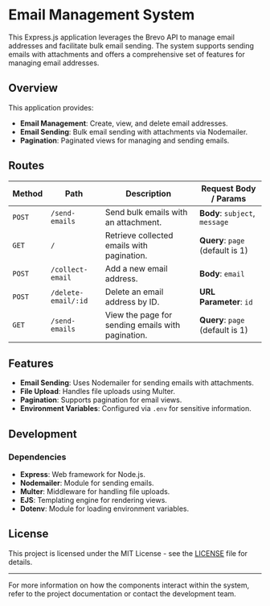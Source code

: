 # Email Management System

This Express.js application leverages the Brevo API to manage email addresses and facilitate bulk email sending. The system supports sending emails with attachments and offers a comprehensive set of features for managing email addresses.

## Overview

This application provides:

- **Email Management**: Create, view, and delete email addresses.
- **Email Sending**: Bulk email sending with attachments via Nodemailer.
- **Pagination**: Paginated views for managing and sending emails.

## Routes

| Method | Path                  | Description                                     | Request Body / Params                      |
|--------|-----------------------|-------------------------------------------------|--------------------------------------------|
| `POST` | `/send-emails`        | Send bulk emails with an attachment.            | **Body**: `subject`, `message`              |
| `GET`  | `/`                   | Retrieve collected emails with pagination.      | **Query**: `page` (default is 1)           |
| `POST` | `/collect-email`      | Add a new email address.                       | **Body**: `email`                         |
| `POST` | `/delete-email/:id`   | Delete an email address by ID.                   | **URL Parameter**: `id`                    |
| `GET`  | `/send-emails`        | View the page for sending emails with pagination.| **Query**: `page` (default is 1)           |


## Features

- **Email Sending**: Uses Nodemailer for sending emails with attachments.
- **File Upload**: Handles file uploads using Multer.
- **Pagination**: Supports pagination for email views.
- **Environment Variables**: Configured via `.env` for sensitive information.

## Development

### Dependencies

- **Express**: Web framework for Node.js.
- **Nodemailer**: Module for sending emails.
- **Multer**: Middleware for handling file uploads.
- **EJS**: Templating engine for rendering views.
- **Dotenv**: Module for loading environment variables.

## License

This project is licensed under the MIT License - see the [LICENSE](LICENSE) file for details.

---

For more information on how the components interact within the system, refer to the project documentation or contact the development team.

